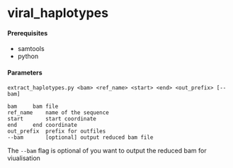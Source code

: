 # viral_haplotypes


#### Prerequisites
* samtools
* python

#### Parameters

```
extract_haplotypes.py <bam> <ref_name> <start> <end> <out_prefix> [--bam]

bam		bam file
ref_name 	name of the sequence 
start		start coordinate
end		end coordinate
out_prefix	prefix for outfiles
--bam		[optional] output reduced bam file
```

The ```--bam``` flag is optional of you want to output the reduced bam for viualisation
